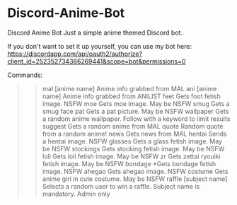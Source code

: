 # Discord-Anime-Bot
Discord Anime Bot
Just a simple anime themed Discord bot. 

If you don't want to set it up yourself, you can use my bot here:
https://discordapp.com/api/oauth2/authorize?client_id=252352734366269441&scope=bot&permissions=0

Commands:
>>mal [anime name] Anime info grabbed from MAL
>>ani [anime name] Anime info grabbed from ANILIST
>>feet Gets foot fetish image. NSFW
>>moe Gets moe image. May be NSFW
>>smug Gets a smug face
>>pat Gets a pat picture. May be NSFW
>>wallpaper Gets a random anime wallpaper. Follow with a keyword to limit results
>>suggest Gets a random anime from MAL
>>quote Random quote from a random anime!
>>news Gets news from MAL
>>hentai Sends a hentai image. NSFW
>>glasses Gets a glass fetish image. May be NSFW
>>stockings Gets stocking fetish image. May be NSFW
>>loli Gets loli fetish image. May be NSFW
>>zr Gets zettai ryouiki fetish image. May be NSFW
>>bondage *Gets bondage fetish image. NSFW
>>ahegao Gets ahegao image. NSFW
>>costume Gets anime girl in cute costume. May be NSFW
>>raffle [subject name] Selects a random user to win a raffle. Subject name is mandatory. Admin only
